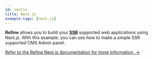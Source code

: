 ```yaml
---
id: nextjs
title: Next.js
example-tags: [next.js]
---
```


**Refine** allows you to build your [**SSR**](https://nextjs.org/docs/basic-features/pages#server-side-rendering) supported web applications using Next.js. With this example, you can see how to make a simple SSR supported CMS Admin panel.

[Refer to the Refine Next.js documentation for more information. →](/docs/packages/list-of-packages)

<CodeSandboxExample path="with-nextjs" />
